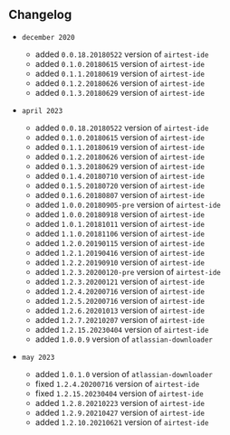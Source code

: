 ## Changelog
* `december 2020`
	* added `0.0.18.20180522` version of `airtest-ide`
	* added `0.1.0.20180615` version of `airtest-ide`
	* added `0.1.1.20180619` version of `airtest-ide`
	* added `0.1.2.20180626` version of `airtest-ide`
	* added `0.1.3.20180629` version of `airtest-ide`
    
* `april 2023`
	* added `0.0.18.20180522` version of `airtest-ide`
	* added `0.1.0.20180615` version of `airtest-ide`
	* added `0.1.1.20180619` version of `airtest-ide`
	* added `0.1.2.20180626` version of `airtest-ide`
	* added `0.1.3.20180629` version of `airtest-ide`
	* added `0.1.4.20180710` version of `airtest-ide`
	* added `0.1.5.20180720` version of `airtest-ide`
	* added `0.1.6.20180807` version of `airtest-ide`
	* added `1.0.0.20180905-pre` version of `airtest-ide`
	* added `1.0.0.20180918` version of `airtest-ide`
	* added `1.0.1.20181011` version of `airtest-ide`
	* added `1.1.0.20181106` version of `airtest-ide`
	* added `1.2.0.20190115` version of `airtest-ide`
	* added `1.2.1.20190416` version of `airtest-ide`
	* added `1.2.2.20190910` version of `airtest-ide`
	* added `1.2.3.20200120-pre` version of `airtest-ide`
	* added `1.2.3.20200121` version of `airtest-ide`
	* added `1.2.4.20200716` version of `airtest-ide`
	* added `1.2.5.20200716` version of `airtest-ide`
	* added `1.2.6.20201013` version of `airtest-ide`
	* added `1.2.7.20210207` version of `airtest-ide`
	* added `1.2.15.20230404` version of `airtest-ide`
    * added `1.0.0.9` version of `atlassian-downloader`
  
* `may 2023`
    * added `1.0.1.0` version of `atlassian-downloader`
	* fixed `1.2.4.20200716` version of `airtest-ide`
	* fixed `1.2.15.20230404` version of `airtest-ide`
	* added `1.2.8.20210223` version of `airtest-ide`
	* added `1.2.9.20210427` version of `airtest-ide`
	* added `1.2.10.20210621` version of `airtest-ide`
